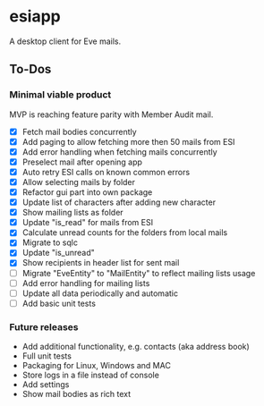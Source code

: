 # esiapp

A desktop client for Eve mails.

## To-Dos

### Minimal viable product

MVP is reaching feature parity with Member Audit mail.

- [x] Fetch mail bodies concurrently
- [x] Add paging to allow fetching more then 50 mails from ESI
- [x] Add error handling when fetching mails concurrently
- [x] Preselect mail after opening app
- [x] Auto retry ESI calls on known common errors
- [x] Allow selecting mails by folder
- [x] Refactor gui part into own package
- [x] Update list of characters after adding new character
- [x] Show mailing lists as folder
- [x] Update "is_read" for mails from ESI
- [x] Calculate unread counts for the folders from local mails
- [x] Migrate to sqlc
- [x] Update "is_unread"
- [x] Show recipients in header list for sent mail
- [ ] Migrate "EveEntity" to "MailEntity" to reflect mailing lists usage
- [ ] Add error handling for mailing lists
- [ ] Update all data periodically and automatic
- [ ] Add basic unit tests

### Future releases

- Add additional functionality, e.g. contacts (aka address book)
- Full unit tests
- Packaging for Linux, Windows and MAC
- Store logs in a file instead of console
- Add settings
- Show mail bodies as rich text
